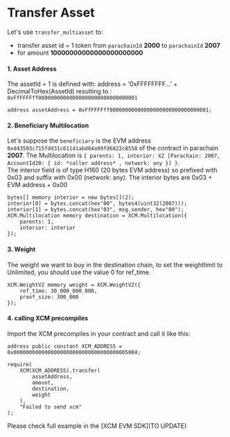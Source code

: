 # Transfer Asset

Let's use `transfer_multiasset` to:

- transfer asset id = 1 token from `parachainId` **2000** to `parachainId` **2007**
- for amount **10000000000000000000000**

#### 1. Asset Address

The assetId = 1 is defined with: address = '0xFFFFFFFF...' + DecimalToHex(AssetId) resulting to : `0xFfFFFFff00000000000000000000000000000001`

```solidity
address assetAddress = 0xFfFFFFff00000000000000000000000000000001;
```

#### 2. Beneficiary Multilocation

Let's suppose the `beneficiary` is the EVM address `0xd43593c715fdd31c61141abd04a99fd6822c8558` of the contract in parachain **2007**. The Multilocation is `{ parents: 1, interior: X2 [Parachain: 2007, AccountId20: { id: *caller address* , network: any }] }`.    
The interior field is of type H160 (20 bytes EVM address) so prefixed with 0x03 and suffix with 0x00 (network: any). The interior bytes are 0x03 + EVM address + 0x00

```solidity
bytes[] memory interior = new bytes[](2);
interior[0] = bytes.concat(hex"00", bytes4(uint32(2007)));
interior[1] = bytes.concat(hex"03", msg.sender, hex"00");
XCM.Multilocation memory destination = XCM.Multilocation({
    parents: 1,
    interior: interior
});
```

#### 3. Weight

The weight we want to buy in the destination chain, to set the weightlimit to Unlimited, you should use the value 0 for ref_time.

```solidity
XCM.WeightV2 memory weight = XCM.WeightV2({
    ref_time: 30_000_000_000,
    proof_size: 300_000
});
```

#### 4. calling XCM precompiles

Import the XCM precompiles in your contract and call it like this:

```solidity
address public constant XCM_ADDRESS =
0x0000000000000000000000000000000000005004;

require(
    XCM(XCM_ADDRESS).transfer(
        assetAddress,
        amount,
        destination,
        weight
    ),
    "Failed to send xcm"
);
```

Please check full example in the [XCM EVM SDK](TO UPDATE)